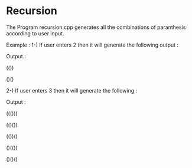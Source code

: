 # Recursion
The Program recursion.cpp generates all the combinations of paranthesis according to user input.

Example : 
1-) If user enters 2 then it will generate the following output :

Output : 

(())

()()

2-) If user enters 3 then it will generate the following :

Output : 

((()))

(()())

(())()

()(())

()()()
